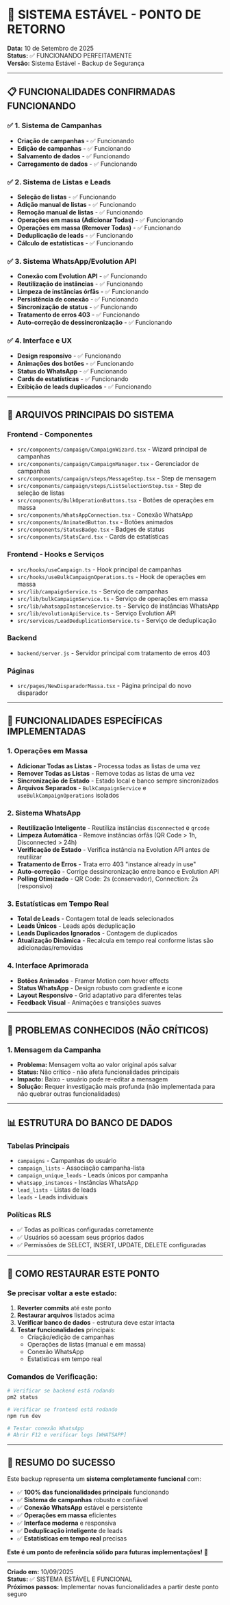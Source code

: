 # 🎯 SISTEMA ESTÁVEL - PONTO DE RETORNO

**Data:** 10 de Setembro de 2025  
**Status:** ✅ FUNCIONANDO PERFEITAMENTE  
**Versão:** Sistema Estável - Backup de Segurança

---

## 📋 **FUNCIONALIDADES CONFIRMADAS FUNCIONANDO**

### ✅ **1. Sistema de Campanhas**
- **Criação de campanhas** - ✅ Funcionando
- **Edição de campanhas** - ✅ Funcionando
- **Salvamento de dados** - ✅ Funcionando
- **Carregamento de dados** - ✅ Funcionando

### ✅ **2. Sistema de Listas e Leads**
- **Seleção de listas** - ✅ Funcionando
- **Adição manual de listas** - ✅ Funcionando
- **Remoção manual de listas** - ✅ Funcionando
- **Operações em massa (Adicionar Todas)** - ✅ Funcionando
- **Operações em massa (Remover Todas)** - ✅ Funcionando
- **Deduplicação de leads** - ✅ Funcionando
- **Cálculo de estatísticas** - ✅ Funcionando

### ✅ **3. Sistema WhatsApp/Evolution API**
- **Conexão com Evolution API** - ✅ Funcionando
- **Reutilização de instâncias** - ✅ Funcionando
- **Limpeza de instâncias órfãs** - ✅ Funcionando
- **Persistência de conexão** - ✅ Funcionando
- **Sincronização de status** - ✅ Funcionando
- **Tratamento de erros 403** - ✅ Funcionando
- **Auto-correção de dessincronização** - ✅ Funcionando

### ✅ **4. Interface e UX**
- **Design responsivo** - ✅ Funcionando
- **Animações dos botões** - ✅ Funcionando
- **Status do WhatsApp** - ✅ Funcionando
- **Cards de estatísticas** - ✅ Funcionando
- **Exibição de leads duplicados** - ✅ Funcionando

---

## 🔧 **ARQUIVOS PRINCIPAIS DO SISTEMA**

### **Frontend - Componentes**
- `src/components/campaign/CampaignWizard.tsx` - Wizard principal de campanhas
- `src/components/campaign/CampaignManager.tsx` - Gerenciador de campanhas
- `src/components/campaign/steps/MessageStep.tsx` - Step de mensagem
- `src/components/campaign/steps/ListSelectionStep.tsx` - Step de seleção de listas
- `src/components/BulkOperationButtons.tsx` - Botões de operações em massa
- `src/components/WhatsAppConnection.tsx` - Conexão WhatsApp
- `src/components/AnimatedButton.tsx` - Botões animados
- `src/components/StatusBadge.tsx` - Badges de status
- `src/components/StatsCard.tsx` - Cards de estatísticas

### **Frontend - Hooks e Serviços**
- `src/hooks/useCampaign.ts` - Hook principal de campanhas
- `src/hooks/useBulkCampaignOperations.ts` - Hook de operações em massa
- `src/lib/campaignService.ts` - Serviço de campanhas
- `src/lib/bulkCampaignService.ts` - Serviço de operações em massa
- `src/lib/whatsappInstanceService.ts` - Serviço de instâncias WhatsApp
- `src/lib/evolutionApiService.ts` - Serviço Evolution API
- `src/services/LeadDeduplicationService.ts` - Serviço de deduplicação

### **Backend**
- `backend/server.js` - Servidor principal com tratamento de erros 403

### **Páginas**
- `src/pages/NewDisparadorMassa.tsx` - Página principal do novo disparador

---

## 🎯 **FUNCIONALIDADES ESPECÍFICAS IMPLEMENTADAS**

### **1. Operações em Massa**
- **Adicionar Todas as Listas** - Processa todas as listas de uma vez
- **Remover Todas as Listas** - Remove todas as listas de uma vez
- **Sincronização de Estado** - Estado local e banco sempre sincronizados
- **Arquivos Separados** - `BulkCampaignService` e `useBulkCampaignOperations` isolados

### **2. Sistema WhatsApp**
- **Reutilização Inteligente** - Reutiliza instâncias `disconnected` e `qrcode`
- **Limpeza Automática** - Remove instâncias órfãs (QR Code > 1h, Disconnected > 24h)
- **Verificação de Estado** - Verifica instância na Evolution API antes de reutilizar
- **Tratamento de Erros** - Trata erro 403 "instance already in use"
- **Auto-correção** - Corrige dessincronização entre banco e Evolution API
- **Polling Otimizado** - QR Code: 2s (conservador), Connection: 2s (responsivo)

### **3. Estatísticas em Tempo Real**
- **Total de Leads** - Contagem total de leads selecionados
- **Leads Únicos** - Leads após deduplicação
- **Leads Duplicados Ignorados** - Contagem de duplicados
- **Atualização Dinâmica** - Recalcula em tempo real conforme listas são adicionadas/removidas

### **4. Interface Aprimorada**
- **Botões Animados** - Framer Motion com hover effects
- **Status WhatsApp** - Design robusto com gradiente e ícone
- **Layout Responsivo** - Grid adaptativo para diferentes telas
- **Feedback Visual** - Animações e transições suaves

---

## 🚨 **PROBLEMAS CONHECIDOS (NÃO CRÍTICOS)**

### **1. Mensagem da Campanha**
- **Problema:** Mensagem volta ao valor original após salvar
- **Status:** Não crítico - não afeta funcionalidades principais
- **Impacto:** Baixo - usuário pode re-editar a mensagem
- **Solução:** Requer investigação mais profunda (não implementada para não quebrar outras funcionalidades)

---

## 📊 **ESTRUTURA DO BANCO DE DADOS**

### **Tabelas Principais**
- `campaigns` - Campanhas do usuário
- `campaign_lists` - Associação campanha-lista
- `campaign_unique_leads` - Leads únicos por campanha
- `whatsapp_instances` - Instâncias WhatsApp
- `lead_lists` - Listas de leads
- `leads` - Leads individuais

### **Políticas RLS**
- ✅ Todas as políticas configuradas corretamente
- ✅ Usuários só acessam seus próprios dados
- ✅ Permissões de SELECT, INSERT, UPDATE, DELETE configuradas

---

## 🔄 **COMO RESTAURAR ESTE PONTO**

### **Se precisar voltar a este estado:**

1. **Reverter commits** até este ponto
2. **Restaurar arquivos** listados acima
3. **Verificar banco de dados** - estrutura deve estar intacta
4. **Testar funcionalidades** principais:
   - Criação/edição de campanhas
   - Operações de listas (manual e em massa)
   - Conexão WhatsApp
   - Estatísticas em tempo real

### **Comandos de Verificação:**
```bash
# Verificar se backend está rodando
pm2 status

# Verificar se frontend está rodando
npm run dev

# Testar conexão WhatsApp
# Abrir F12 e verificar logs [WHATSAPP]
```

---

## 🎉 **RESUMO DO SUCESSO**

Este backup representa um **sistema completamente funcional** com:

- ✅ **100% das funcionalidades principais** funcionando
- ✅ **Sistema de campanhas** robusto e confiável
- ✅ **Conexão WhatsApp** estável e persistente
- ✅ **Operações em massa** eficientes
- ✅ **Interface moderna** e responsiva
- ✅ **Deduplicação inteligente** de leads
- ✅ **Estatísticas em tempo real** precisas

**Este é um ponto de referência sólido para futuras implementações!** 🚀

---

**Criado em:** 10/09/2025  
**Status:** ✅ SISTEMA ESTÁVEL E FUNCIONAL  
**Próximos passos:** Implementar novas funcionalidades a partir deste ponto seguro


















